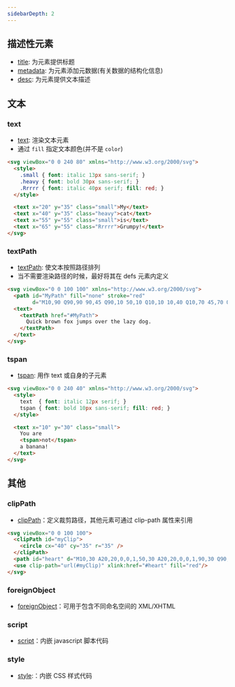 ```yaml
---
sidebarDepth: 2
---
```


## 描述性元素

+ [title](https://developer.mozilla.org/en-US/docs/Web/SVG/Element/title): 为元素提供标题
+ [metadata](https://developer.mozilla.org/en-US/docs/Web/SVG/Element/metadata): 为元素添加元数据(有关数据的结构化信息)
+ [desc](https://developer.mozilla.org/en-US/docs/Web/SVG/Element/desc): 为元素提供文本描述



## 文本

### text

+ [text](https://developer.mozilla.org/en-US/docs/Web/SVG/Element/text): 渲染文本元素
+ 通过 `fill` 指定文本颜色(并不是 `color`)
```html
<svg viewBox="0 0 240 80" xmlns="http://www.w3.org/2000/svg">
  <style>
    .small { font: italic 13px sans-serif; }
    .heavy { font: bold 30px sans-serif; }
    .Rrrrr { font: italic 40px serif; fill: red; }
  </style>

  <text x="20" y="35" class="small">My</text>
  <text x="40" y="35" class="heavy">cat</text>
  <text x="55" y="55" class="small">is</text>
  <text x="65" y="55" class="Rrrrr">Grumpy!</text>
</svg>
```


### textPath

+ [textPath](https://developer.mozilla.org/en-US/docs/Web/SVG/Element/textPath): 使文本按照路径排列
+ 当不需要渲染路径的时候，最好将其在 defs 元素内定义
```html
<svg viewBox="0 0 100 100" xmlns="http://www.w3.org/2000/svg">
  <path id="MyPath" fill="none" stroke="red"
        d="M10,90 Q90,90 90,45 Q90,10 50,10 Q10,10 10,40 Q10,70 45,70 Q70,70 75,50" />
  <text>
    <textPath href="#MyPath">
      Quick brown fox jumps over the lazy dog.
    </textPath>
  </text>
</svg>
```

### tspan

+ [tspan](https://developer.mozilla.org/en-US/docs/Web/SVG/Element/tspan): 用作 text 或自身的子元素
```html
<svg viewBox="0 0 240 40" xmlns="http://www.w3.org/2000/svg">
  <style>
    text  { font: italic 12px serif; }
    tspan { font: bold 10px sans-serif; fill: red; }
  </style>

  <text x="10" y="30" class="small">
    You are
    <tspan>not</tspan>
    a banana!
  </text>
</svg>
```



## 其他

### clipPath

+ [clipPath](https://developer.mozilla.org/en-US/docs/Web/SVG/Element/clipPath)：定义裁剪路径，其他元素可通过 clip-path 属性来引用
```html
<svg viewBox="0 0 100 100">
  <clipPath id="myClip">
    <circle cx="40" cy="35" r="35" />
  </clipPath>
  <path id="heart" d="M10,30 A20,20,0,0,1,50,30 A20,20,0,0,1,90,30 Q90,60,50,90 Q10,60,10,30 Z"/>
  <use clip-path="url(#myClip)" xlink:href="#heart" fill="red"/>
</svg>
```

### foreignObject

+ [foreignObject](https://developer.mozilla.org/en-US/docs/Web/SVG/Element/foreignObject)：可用于包含不同命名空间的 XML/XHTML

### script
 
+ [script](https://developer.mozilla.org/en-US/docs/Web/SVG/Element/script)：内嵌 javascript 脚本代码

### style

+ [style](https://developer.mozilla.org/en-US/docs/Web/SVG/Element/style):：内嵌 CSS 样式代码
